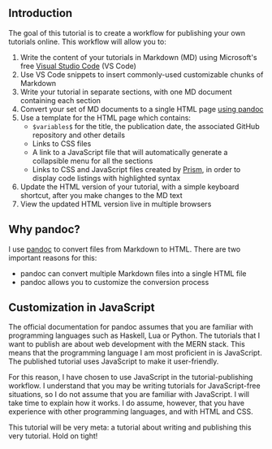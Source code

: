 <section
  id="intro"
  data-item="Introduction"
>
  <h2>Introduction</h2>
The goal of this tutorial is to create a workflow for publishing your own tutorials online. This workflow will allow you to:

1. Write the content of your tutorials in Markdown (MD) using Microsoft's free [Visual Studio Code](https://code.visualstudio.com/) (VS Code)
2. Use VS Code snippets to insert commonly-used customizable chunks of Markdown
3. Write your tutorial in separate sections, with one MD document containing each section
4. Convert your set of MD documents to a single HTML page [using pandoc](https://www.youtube.com/watch?v=_gz9Vj8TMCc)
5. Use a template for the HTML page which contains:
   * `$variables$` for the title, the publication date, the associated GitHub repository and other details
   * Links to CSS files
   * A link to a JavaScript file that will automatically generate a collapsible menu for all the sections
   * Links to CSS and JavaScript files created by [Prism](https://prismjs.com/), in order to display code listings with highlighted syntax
6. Update the HTML version of your tutorial, with a simple keyboard shortcut, after you make changes to the MD text
7. View the updated HTML version live in multiple browsers

## Why pandoc?

I use [pandoc](https://pandoc.org/) to convert files from Markdown to HTML. There are two important reasons for this:
* pandoc can convert multiple Markdown files into a single HTML file
* pandoc allows you to customize the conversion process

## Customization in JavaScript

The official documentation for pandoc assumes that you are familiar with programming languages such as Haskell, Lua or Python. The tutorials that I want to publish are about web development with the MERN stack. This means that the programming language I am most proficient in is JavaScript. The published tutorial uses JavaScript to make it user-friendly.

For this reason, I have chosen to use JavaScript in the tutorial-publishing workflow. I understand that you may be writing tutorials for JavaScript-free situations, so I do not assume that you are familiar with JavaScript. I will take time to explain how it works. I do assume, however, that you have experience with other programming languages, and with HTML and CSS.

This tutorial will be very meta: a tutorial about writing and publishing this very tutorial. Hold on tight! 
</section>